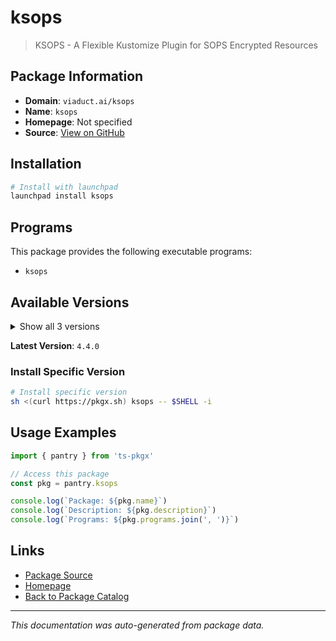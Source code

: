 # ksops

> KSOPS - A Flexible Kustomize Plugin for SOPS Encrypted Resources

## Package Information

- **Domain**: `viaduct.ai/ksops`
- **Name**: `ksops`
- **Homepage**: Not specified
- **Source**: [View on GitHub](https://github.com/pkgxdev/pantry/tree/main/projects/viaduct.ai/ksops/package.yml)

## Installation

```bash
# Install with launchpad
launchpad install ksops
```

## Programs

This package provides the following executable programs:

- `ksops`

## Available Versions

<details>
<summary>Show all 3 versions</summary>

- `4.4.0`, `4.3.3`, `4.3.2`

</details>

**Latest Version**: `4.4.0`

### Install Specific Version

```bash
# Install specific version
sh <(curl https://pkgx.sh) ksops -- $SHELL -i
```

## Usage Examples

```typescript
import { pantry } from 'ts-pkgx'

// Access this package
const pkg = pantry.ksops

console.log(`Package: ${pkg.name}`)
console.log(`Description: ${pkg.description}`)
console.log(`Programs: ${pkg.programs.join(', ')}`)
```

## Links

- [Package Source](https://github.com/pkgxdev/pantry/tree/main/projects/viaduct.ai/ksops/package.yml)
- [Homepage](#)
- [Back to Package Catalog](../../../package-catalog.md)

---

*This documentation was auto-generated from package data.*

